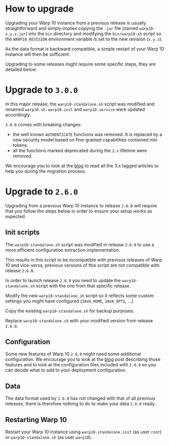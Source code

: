 # How to upgrade

Upgrading your Warp 10 instance from a previous release is usually straightforward and simply implies copying the `.jar` file (named `warp10-x.y.z.jar`) into the `bin` directory and modifying the `bin/warp10.sh` script so the `WARP10_REVISION` environment variable is set to the new revision (`x.y.z`).

As the data format is backward compatible, a simple restart of your Warp 10 instance will then be sufficient.

Upgrading to some releases might require some specific steps, they are detailed below.

# Upgrade to `3.0.0`

In this major release, the `warp10-standalone.sh` script was modified and renamed `warp10.sh`. `warp10.init` and `warp10.service` were updated accordingly. 

`3.0.0` comes with breaking changes: 
- the well known `AUTHENTICATE` functions was removed. It is replaced by a new security model based on fine-grained capabilities contained into tokens. 
- all the functions marked deprecated during the `2.x` lifetime were removed.

We encourage you to look at the [blog](https://blog.senx.io/) to read all the 3.x tagged articles to help you during the migration process.


# Upgrade to `2.6.0`

Upgrading from a previous Warp 10 instance to release `2.6.0` will require that you follow the steps below in order to ensure your setup works as expected.

## Init scripts

The `warp10-standalone.sh` script was modified in release `2.6.0` to use a more efficient configuration extraction implementation.

This results in this script to be incompatible with previous releases of Warp 10 and vice-versa, previous versions of this script are not compatible with release `2.6.0`.

In order to launch release `2.6.0` you need to update the `warp10-standalone.sh` script with the one from that specific release.

Modify the new `warp10-standalone.sh` script so it reflects some custom settings you might have configured (`JAVA_HOME`, `JAVA_OPTS`, ...).

Copy the existing `warp10-standalone.sh` for backup purposes.

Replace `warp10-standalone.sh` with your modified version from release `2.6.0`.

## Configuration

Some new features of Warp 10 `2.6.0` might need some additional configuration. We encourage you to look at the [blog](https://blog.senx.io/) post describing those features and to look at the configuration files included with `2.6.0` so you can decide what to add to your deployment configuration. 

## Data

The data format used by `2.6.0` has not changed with that of all previous releases, there is therefore nothing to do to make your data `2.6.0` ready.

## Restarting Warp 10

Restart your Warp 10 instance using `warp10-standalone.init` (as user `root`) or `warp10-standalone.sh` (as user `warp10`).
